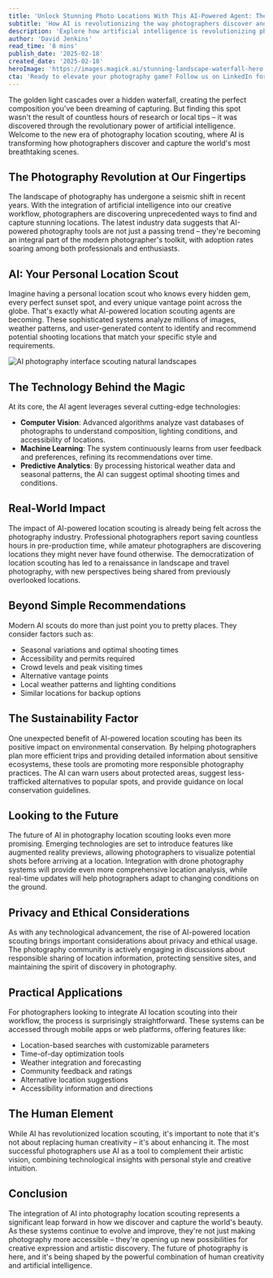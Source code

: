 ```yaml
---
title: 'Unlock Stunning Photo Locations With This AI-Powered Agent: The Future of Photography Location Scouting'
subtitle: 'How AI is revolutionizing the way photographers discover and capture perfect shots'
description: 'Explore how artificial intelligence is revolutionizing photography location scouting, making it easier than ever to find and capture stunning shots. From analyzing weather patterns to providing detailed location insights, AI-powered tools are becoming an essential part of modern photography workflow.'
author: 'David Jenkins'
read_time: '8 mins'
publish_date: '2025-02-18'
created_date: '2025-02-18'
heroImage: 'https://images.magick.ai/stunning-landscape-waterfall-hero.jpg'
cta: 'Ready to elevate your photography game? Follow us on LinkedIn for the latest updates on AI-powered photography tools and exclusive insights from industry experts!'
---
```


The golden light cascades over a hidden waterfall, creating the perfect composition you've been dreaming of capturing. But finding this spot wasn't the result of countless hours of research or local tips – it was discovered through the revolutionary power of artificial intelligence. Welcome to the new era of photography location scouting, where AI is transforming how photographers discover and capture the world's most breathtaking scenes.

## The Photography Revolution at Our Fingertips

The landscape of photography has undergone a seismic shift in recent years. With the integration of artificial intelligence into our creative workflow, photographers are discovering unprecedented ways to find and capture stunning locations. The latest industry data suggests that AI-powered photography tools are not just a passing trend – they're becoming an integral part of the modern photographer's toolkit, with adoption rates soaring among both professionals and enthusiasts.

## AI: Your Personal Location Scout

Imagine having a personal location scout who knows every hidden gem, every perfect sunset spot, and every unique vantage point across the globe. That's exactly what AI-powered location scouting agents are becoming. These sophisticated systems analyze millions of images, weather patterns, and user-generated content to identify and recommend potential shooting locations that match your specific style and requirements. 

![AI photography interface scouting natural landscapes](https://images.magick.ai/stunning-landscape-waterfall-hero.jpg)

## The Technology Behind the Magic

At its core, the AI agent leverages several cutting-edge technologies:

- **Computer Vision**: Advanced algorithms analyze vast databases of photographs to understand composition, lighting conditions, and accessibility of locations.
- **Machine Learning**: The system continuously learns from user feedback and preferences, refining its recommendations over time.
- **Predictive Analytics**: By processing historical weather data and seasonal patterns, the AI can suggest optimal shooting times and conditions.

## Real-World Impact

The impact of AI-powered location scouting is already being felt across the photography industry. Professional photographers report saving countless hours in pre-production time, while amateur photographers are discovering locations they might never have found otherwise. The democratization of location scouting has led to a renaissance in landscape and travel photography, with new perspectives being shared from previously overlooked locations.

## Beyond Simple Recommendations

Modern AI scouts do more than just point you to pretty places. They consider factors such as:

- Seasonal variations and optimal shooting times
- Accessibility and permits required
- Crowd levels and peak visiting times
- Alternative vantage points
- Local weather patterns and lighting conditions
- Similar locations for backup options

## The Sustainability Factor

One unexpected benefit of AI-powered location scouting has been its positive impact on environmental conservation. By helping photographers plan more efficient trips and providing detailed information about sensitive ecosystems, these tools are promoting more responsible photography practices. The AI can warn users about protected areas, suggest less-trafficked alternatives to popular spots, and provide guidance on local conservation guidelines.

## Looking to the Future

The future of AI in photography location scouting looks even more promising. Emerging technologies are set to introduce features like augmented reality previews, allowing photographers to visualize potential shots before arriving at a location. Integration with drone photography systems will provide even more comprehensive location analysis, while real-time updates will help photographers adapt to changing conditions on the ground.

## Privacy and Ethical Considerations

As with any technological advancement, the rise of AI-powered location scouting brings important considerations about privacy and ethical usage. The photography community is actively engaging in discussions about responsible sharing of location information, protecting sensitive sites, and maintaining the spirit of discovery in photography.

## Practical Applications

For photographers looking to integrate AI location scouting into their workflow, the process is surprisingly straightforward. These systems can be accessed through mobile apps or web platforms, offering features like:

- Location-based searches with customizable parameters
- Time-of-day optimization tools
- Weather integration and forecasting
- Community feedback and ratings
- Alternative location suggestions
- Accessibility information and directions

## The Human Element

While AI has revolutionized location scouting, it's important to note that it's not about replacing human creativity – it's about enhancing it. The most successful photographers use AI as a tool to complement their artistic vision, combining technological insights with personal style and creative intuition.

## Conclusion

The integration of AI into photography location scouting represents a significant leap forward in how we discover and capture the world's beauty. As these systems continue to evolve and improve, they're not just making photography more accessible – they're opening up new possibilities for creative expression and artistic discovery. The future of photography is here, and it's being shaped by the powerful combination of human creativity and artificial intelligence.